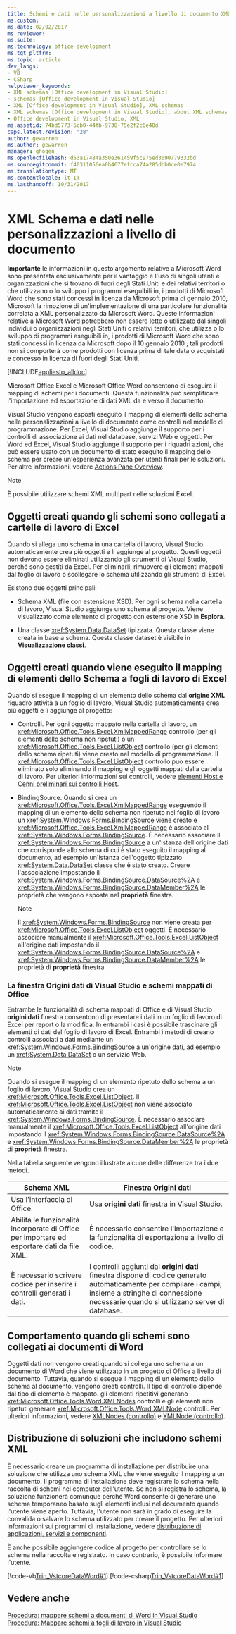 ```yaml
---
title: Schemi e dati nelle personalizzazioni a livello di documento XML | Documenti Microsoft
ms.custom: 
ms.date: 02/02/2017
ms.reviewer: 
ms.suite: 
ms.technology: office-development
ms.tgt_pltfrm: 
ms.topic: article
dev_langs:
- VB
- CSharp
helpviewer_keywords:
- XML schemas [Office development in Visual Studio]
- schemas [Office development in Visual Studio]
- XML [Office development in Visual Studio], XML schemas
- XML schemas [Office development in Visual Studio], about XML schemas and data
- Office development in Visual Studio, XML
ms.assetid: 74bd5773-6cb0-44fb-9738-75e2f2c6e48d
caps.latest.revision: "28"
author: gewarren
ms.author: gewarren
manager: ghogen
ms.openlocfilehash: d53a17484a350e361459f5c975ed3090779332bd
ms.sourcegitcommit: f40311056ea0b4677efcca74a285dbb0ce0e7974
ms.translationtype: MT
ms.contentlocale: it-IT
ms.lasthandoff: 10/31/2017
---
```

# <a name="xml-schemas-and-data-in-document-level-customizations"></a>XML Schema e dati nelle personalizzazioni a livello di documento
  **Importante** le informazioni in questo argomento relative a Microsoft Word sono presentata esclusivamente per il vantaggio e l'uso di singoli utenti e organizzazioni che si trovano di fuori degli Stati Uniti e dei relativi territori o che utilizzano o lo sviluppo i programmi eseguibili in, i prodotti di Microsoft Word che sono stati concessi in licenza da Microsoft prima di gennaio 2010, Microsoft la rimozione di un'implementazione di una particolare funzionalità correlata a XML personalizzato da Microsoft Word. Queste informazioni relative a Microsoft Word potrebbero non essere lette o utilizzate dal singoli individui o organizzazioni negli Stati Uniti o relativi territori, che utilizza o lo sviluppo di programmi eseguibili in, i prodotti di Microsoft Word che sono stati concessi in licenza da Microsoft dopo il 10 gennaio 2010 ; tali prodotti non si comporterà come prodotti con licenza prima di tale data o acquistati e concesso in licenza di fuori degli Stati Uniti.  
  
 [!INCLUDE[appliesto_alldoc](../vsto/includes/appliesto-alldoc-md.md)]  
  
 Microsoft Office Excel e Microsoft Office Word consentono di eseguire il mapping di schemi per i documenti. Questa funzionalità può semplificare l'importazione ed esportazione di dati XML da e verso il documento.  
  
 Visual Studio vengono esposti eseguito il mapping di elementi dello schema nelle personalizzazioni a livello di documento come controlli nel modello di programmazione. Per Excel, Visual Studio aggiunge il supporto per i controlli di associazione ai dati nel database, servizi Web e oggetti. Per Word ed Excel, Visual Studio aggiunge il supporto per i riquadri azioni, che può essere usato con un documento di stato eseguito il mapping dello schema per creare un'esperienza avanzata per utenti finali per le soluzioni. Per altre informazioni, vedere [Actions Pane Overview](../vsto/actions-pane-overview.md).  
  
> [!NOTE]  
>  È possibile utilizzare schemi XML multipart nelle soluzioni Excel.  
  
## <a name="objects-created-when-schemas-are-attached-to-excel-workbooks"></a>Oggetti creati quando gli schemi sono collegati a cartelle di lavoro di Excel  
 Quando si allega uno schema in una cartella di lavoro, Visual Studio automaticamente crea più oggetti e li aggiunge al progetto. Questi oggetti non devono essere eliminati utilizzando gli strumenti di Visual Studio, perché sono gestiti da Excel. Per eliminarli, rimuovere gli elementi mappati dal foglio di lavoro o scollegare lo schema utilizzando gli strumenti di Excel.  
  
 Esistono due oggetti principali:  
  
-   Schema XML (file con estensione XSD). Per ogni schema nella cartella di lavoro, Visual Studio aggiunge uno schema al progetto. Viene visualizzato come elemento di progetto con estensione XSD in **Esplora**.  
  
-   Una classe <xref:System.Data.DataSet> tipizzata. Questa classe viene creata in base a schema. Questa classe dataset è visibile in **Visualizzazione classi**.  
  
## <a name="objects-created-when-schema-elements-are-mapped-to-excel-worksheets"></a>Oggetti creati quando viene eseguito il mapping di elementi dello Schema a fogli di lavoro di Excel  
 Quando si esegue il mapping di un elemento dello schema dal **origine XML** riquadro attività a un foglio di lavoro, Visual Studio automaticamente crea più oggetti e li aggiunge al progetto:  
  
-   Controlli. Per ogni oggetto mappato nella cartella di lavoro, un <xref:Microsoft.Office.Tools.Excel.XmlMappedRange> controllo (per gli elementi dello schema non ripetuti) o un <xref:Microsoft.Office.Tools.Excel.ListObject> controllo (per gli elementi dello schema ripetuti) viene creato nel modello di programmazione. Il <xref:Microsoft.Office.Tools.Excel.ListObject> controllo può essere eliminato solo eliminando il mapping e gli oggetti mappati dalla cartella di lavoro. Per ulteriori informazioni sui controlli, vedere [elementi Host e Cenni preliminari sui controlli Host](../vsto/host-items-and-host-controls-overview.md).  
  
-   BindingSource. Quando si crea un <xref:Microsoft.Office.Tools.Excel.XmlMappedRange> eseguendo il mapping di un elemento dello schema non ripetuto nel foglio di lavoro un <xref:System.Windows.Forms.BindingSource> viene creato e <xref:Microsoft.Office.Tools.Excel.XmlMappedRange> è associato al <xref:System.Windows.Forms.BindingSource>. È necessario associare il <xref:System.Windows.Forms.BindingSource> a un'istanza dell'origine dati che corrisponde allo schema di cui è stato eseguito il mapping al documento, ad esempio un'istanza dell'oggetto tipizzato <xref:System.Data.DataSet> classe che è stato creato. Creare l'associazione impostando il <xref:System.Windows.Forms.BindingSource.DataSource%2A> e <xref:System.Windows.Forms.BindingSource.DataMember%2A> le proprietà che vengono esposte nel **proprietà** finestra.  
  
    > [!NOTE]  
    >  Il <xref:System.Windows.Forms.BindingSource> non viene creata per <xref:Microsoft.Office.Tools.Excel.ListObject> oggetti. È necessario associare manualmente il <xref:Microsoft.Office.Tools.Excel.ListObject> all'origine dati impostando il <xref:System.Windows.Forms.BindingSource.DataSource%2A> e <xref:System.Windows.Forms.BindingSource.DataMember%2A> le proprietà di **proprietà** finestra.  
  
### <a name="office-mapped-schemas-and-the-visual-studio-data-sources-window"></a>La finestra Origini dati di Visual Studio e schemi mappati di Office  
 Entrambe le funzionalità di schema mappati di Office e di Visual Studio **origini dati** finestra consentono di presentare i dati in un foglio di lavoro di Excel per report o la modifica. In entrambi i casi è possibile trascinare gli elementi di dati del foglio di lavoro di Excel. Entrambi i metodi di creano controlli associati a dati mediante un <xref:System.Windows.Forms.BindingSource> a un'origine dati, ad esempio un <xref:System.Data.DataSet> o un servizio Web.  
  
> [!NOTE]  
>  Quando si esegue il mapping di un elemento ripetuto dello schema a un foglio di lavoro, Visual Studio crea un <xref:Microsoft.Office.Tools.Excel.ListObject>. Il <xref:Microsoft.Office.Tools.Excel.ListObject> non viene associato automaticamente ai dati tramite il <xref:System.Windows.Forms.BindingSource>. È necessario associare manualmente il <xref:Microsoft.Office.Tools.Excel.ListObject> all'origine dati impostando il <xref:System.Windows.Forms.BindingSource.DataSource%2A> e <xref:System.Windows.Forms.BindingSource.DataMember%2A> le proprietà di **proprietà** finestra.  
  
 Nella tabella seguente vengono illustrate alcune delle differenze tra i due metodi.  
  
|Schema XML|Finestra Origini dati|  
|----------------|-------------------------|  
|Usa l'interfaccia di Office.|Usa **origini dati** finestra in Visual Studio.|  
|Abilita le funzionalità incorporate di Office per importare ed esportare dati da file XML.|È necessario consentire l'importazione e la funzionalità di esportazione a livello di codice.|  
|È necessario scrivere codice per inserire i controlli generati i dati.|I controlli aggiunti dal **origini dati** finestra dispone di codice generato automaticamente per compilare i campi, insieme a stringhe di connessione necessarie quando si utilizzano server di database.|  
  
## <a name="behavior-when-schemas-are-attached-to-word-documents"></a>Comportamento quando gli schemi sono collegati ai documenti di Word  
 Oggetti dati non vengono creati quando si collega uno schema a un documento di Word che viene utilizzato in un progetto di Office a livello di documento. Tuttavia, quando si esegue il mapping di un elemento dello schema al documento, vengono creati controlli. Il tipo di controllo dipende dal tipo di elemento è mappato. gli elementi ripetitivi generano <xref:Microsoft.Office.Tools.Word.XMLNodes> controlli e gli elementi non ripetuti generare <xref:Microsoft.Office.Tools.Word.XMLNode> controlli. Per ulteriori informazioni, vedere [XMLNodes (controllo)](../vsto/xmlnodes-control.md) e [XMLNode (controllo)](../vsto/xmlnode-control.md).  
  
## <a name="deployment-of-solutions-that-include-xml-schemas"></a>Distribuzione di soluzioni che includono schemi XML  
 È necessario creare un programma di installazione per distribuire una soluzione che utilizza uno schema XML che viene eseguito il mapping a un documento. Il programma di installazione deve registrare lo schema nella raccolta di schemi nel computer dell'utente. Se non si registra lo schema, la soluzione funzionerà comunque perché Word consente di generare uno schema temporaneo basato sugli elementi inclusi nel documento quando l'utente viene aperto. Tuttavia, l'utente non sarà in grado di eseguire la convalida o salvare lo schema utilizzato per creare il progetto. Per ulteriori informazioni sui programmi di installazione, vedere [distribuzione di applicazioni, servizi e componenti](/visualstudio/deployment/deploying-applications-services-and-components).  
  
 È anche possibile aggiungere codice al progetto per controllare se lo schema nella raccolta e registrato. In caso contrario, è possibile informare l'utente.  
  
 [!code-vb[Trin_VstcoreDataWord#1](../vsto/codesnippet/VisualBasic/Trin_VstcoreDataWordVB/ThisDocument.vb#1)]
 [!code-csharp[Trin_VstcoreDataWord#1](../vsto/codesnippet/CSharp/Trin_VstcoreDataWordCS/ThisDocument.cs#1)]  
  
## <a name="see-also"></a>Vedere anche  
 [Procedura: mappare schemi a documenti di Word in Visual Studio](../vsto/how-to-map-schemas-to-word-documents-inside-visual-studio.md)   
 [Procedura: Mappare schemi a fogli di lavoro in Visual Studio](../vsto/how-to-map-schemas-to-worksheets-inside-visual-studio.md)  
  
  
